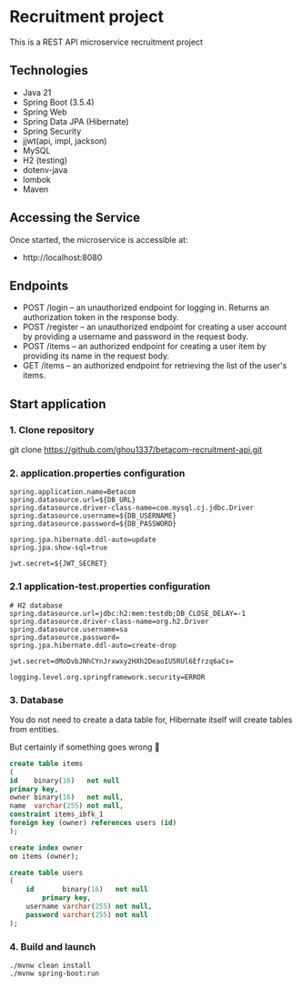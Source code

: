 # Recruitment project

This is a REST API microservice recruitment project
## Technologies

- Java 21 
- Spring Boot (3.5.4) 
- Spring Web
- Spring Data JPA (Hibernate)
- Spring Security
- jjwt(api, impl, jackson)
- MySQL
- H2 (testing)
- dotenv-java
- lombok
- Maven

## Accessing the Service
Once started, the microservice is accessible at:
- http://localhost:8080

## Endpoints
- POST /login – an unauthorized endpoint for logging in. Returns an authorization token in the response body.
- POST /register – an unauthorized endpoint for creating a user account by providing a username and password in the request body.
- POST /items – an authorized endpoint for creating a user item by providing its name in the request body.
- GET /items – an authorized endpoint for retrieving the list of the user's items.
## Start application

### 1. Clone repository
git clone https://github.com/ghou1337/betacom-recruitment-api.git

### 2. application.properties configuration

```properties
spring.application.name=Betacom
spring.datasource.url=${DB_URL}
spring.datasource.driver-class-name=com.mysql.cj.jdbc.Driver
spring.datasource.username=${DB_USERNAME}
spring.datasource.password=${DB_PASSWORD}

spring.jpa.hibernate.ddl-auto=update
spring.jpa.show-sql=true

jwt.secret=${JWT_SECRET}
```
### 2.1 application-test.properties configuration

```properties
# H2 database
spring.datasource.url=jdbc:h2:mem:testdb;DB_CLOSE_DELAY=-1
spring.datasource.driver-class-name=org.h2.Driver
spring.datasource.username=sa
spring.datasource.password=
spring.jpa.hibernate.ddl-auto=create-drop

jwt.secret=dMoDvbJNhCYnJrxwxy2HXh2DeaoIU5RUl6Efrzq6aCs=

logging.level.org.springframework.security=ERROR
```
### 3. Database
You do not need to create a data table for, Hibernate itself will create tables from entities.

But certainly if something goes wrong 🙂
``` sql
create table items
(
id    binary(16)   not null
primary key,
owner binary(16)   not null,
name  varchar(255) not null,
constraint items_ibfk_1
foreign key (owner) references users (id)
);

create index owner
on items (owner);
``` 
``` sql
create table users
(
    id       binary(16)   not null
        primary key,
    username varchar(255) not null,
    password varchar(255) not null
);
```
### 4. Build and launch
``` 
./mvnw clean install
./mvnw spring-boot:run
```

